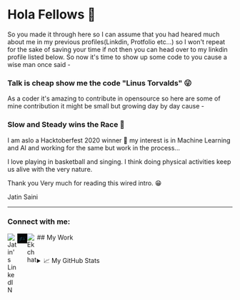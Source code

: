 # Hola Fellows 👋

So you made it through here so I can assume that you had heared much about me in my previous profiles(Linkdin, Protfolio etc...) so I won't repeat for the sake of saving your time if not then you can head over to my linkdin profile listed below. So now it's time to show up some code to you cause a wise man once said -

### Talk is cheap show me the code "Linus Torvalds" 😜

As a coder it's amazing to contribute in opensource so here are some of mine contribution it might be small but growing day by day cause -

### Slow and Steady wins the Race 🤗

I am aslo a Hacktoberfest 2020 winner 🎉 my interest is in Machine Learning and AI and working for the same but work in the process...

I love playing in basketball and singing. I think doing physical activities keep us alive with the very nature.

Thank you Very much for reading this wired intro. 😁

Jatin Saini



<!--
**itsjatin135s/itsjatin135s** is a ✨ _special_ ✨ repository because its `README.md` (this file) appears on your GitHub profile.

[![Website](https://github.com/itsjatin135s/itsjatin135s/blob/main/static/websitelogogithub.png)](https://www.mrjatin.engineer)

Here are some ideas to get you started:

- 🔭 I’m currently working on ...
- 🌱 I’m currently learning ...
- 👯 I’m looking to collaborate on ...
- 🤔 I’m looking for help with ...
- 💬 Ask me about ...
- 📫 How to reach me: ...
- 😄 Pronouns: ...
- ⚡ Fun fact: ...
-->
---

### Connect with me:
<a href="https://www.linkedin.com/in/https://www.linkedin.com/in/jatin-saini-077859172/">
   <img align="left" alt="Jatin's LinkedIN" width="22px" src="https://raw.githubusercontent.com/peterthehan/peterthehan/master/assets/linkedin.svg" />
</a>
<a href="https://www.mrjatin.engineer">
   <img align="left" alt="Jatin's Protfolio" width="22px" src="https://github.com/itsjatin135s/itsjatin135s/blob/main/static/websitelogogithub.png" />
</a>
 ## My Work
 
 <a href="http://www.ekchhat.ml/">
   <img align="left" alt="Ekchhat" width="22px" src="http://www.ekchhat.ml/static/images/logo.jpeg" />
</a>

<br />
<br />
<br />

<!--📈 My GitHub Stats

<p align="center"> <img src="https://github-readme-stats.vercel.app/api?username=itsjatin135s&show_icons=true&theme=gotham" alt="Jatin's Github Stats" />
-->
<details>
  <summary>📈 My GitHub Stats</summary>

  <img src="https://github-readme-stats.vercel.app/api?username=itsjatin135s&show_icons=true&theme=gotham" alt="Jatin's Github Stats" />
</details>
